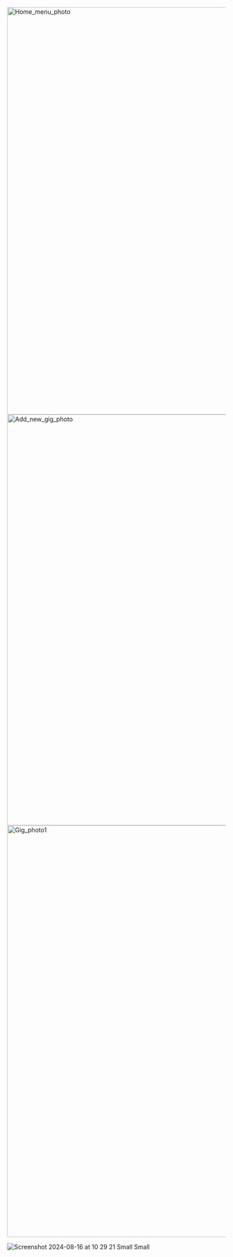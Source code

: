 <img width="938" alt="Home_menu_photo" src="https://github.com/user-attachments/assets/2d206568-fdf5-45c1-be95-a3ff3ac751d8">
<img width="946" alt="Add_new_gig_photo" src="https://github.com/user-attachments/assets/9e70ab1f-1212-48e9-bc3b-d6f79d17bf58">
<img width="948" alt="Gig_photo1" src="https://github.com/user-attachments/assets/9d3f33e6-b3d2-44cc-b7ff-0de36b8197e5">

![Screenshot 2024-08-16 at 10 29 21 Small Small](https://github.com/user-attachments/assets/34a88420-deb6-4115-8cf2-093af2a2b62b)



